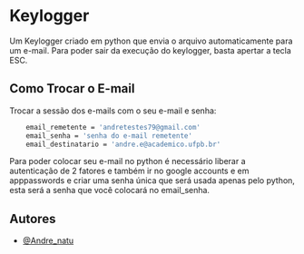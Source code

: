 
# Keylogger

Um Keylogger criado em python que envia o arquivo automaticamente para um e-mail. Para poder sair da execução do keylogger, basta apertar a tecla ESC.




## Como Trocar o E-mail

Trocar a sessão dos e-mails com o seu e-mail e senha:

```bash
    email_remetente = 'andretestes79@gmail.com'
    email_senha = 'senha do e-mail remetente'
    email_destinatario = 'andre.e@academico.ufpb.br'
```
Para poder colocar seu e-mail no python é necessário liberar a autenticação de 2 fatores e também ir no google accounts e em apppasswords e criar uma senha única que será usada apenas pelo python, esta será a senha que você colocará no email_senha.
## Autores

- [@Andre_natu](https://www.github.com/Andre-Natu)

